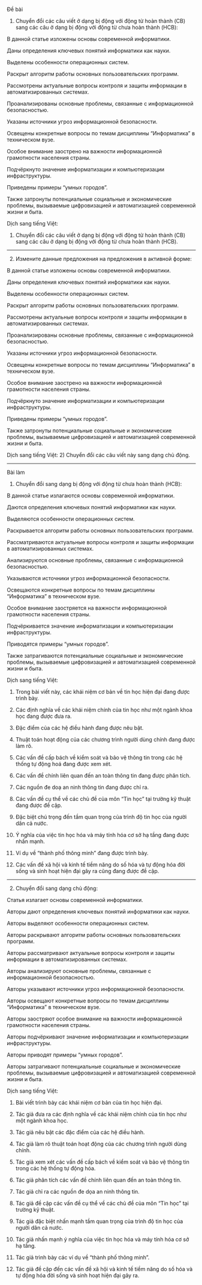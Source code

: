 Đề bài

1. Chuyển đổi các câu viết ở dạng bị động với động từ hoàn thành (СВ) sang các câu ở dạng bị động với động từ chưa hoàn thành (НСВ):



В данной статье изложены основы современной информатики.

Даны определения ключевых понятий информатики как науки.

Выделены особенности операционных систем.

Раскрыт алгоритм работы основных пользовательских программ.

Рассмотрены актуальные вопросы контроля и защиты информации в автоматизированных системах.

Проанализированы основные проблемы, связанные с информационной безопасностью.

Указаны источники угроз информационной безопасности.

Освещены конкретные вопросы по темам дисциплины “Информатика” в техническом вузе.

Особое внимание заострено на важности информационной грамотности населения страны.

Подчёркнуто значение информатизации и компьютеризации инфраструктуры.

Приведены примеры “умных городов”.

Также затронуты потенциальные социальные и экономические проблемы, вызываемые цифровизацией и автоматизацией современной жизни и быта.


Dịch sang tiếng Việt:

1. Chuyển đổi các câu viết ở dạng bị động với động từ hoàn thành (СВ) sang các câu ở dạng bị động với động từ chưa hoàn thành (НСВ).




---

2. Измените данные предложения на предложения в активной форме:



В данной статье изложены основы современной информатики.

Даны определения ключевых понятий информатики как науки.

Выделены особенности операционных систем.

Раскрыт алгоритм работы основных пользовательских программ.

Рассмотрены актуальные вопросы контроля и защиты информации в автоматизированных системах.

Проанализированы основные проблемы, связанные с информационной безопасностью.

Указаны источники угроз информационной безопасности.

Освещены конкретные вопросы по темам дисциплины “Информатика” в техническом вузе.

Особое внимание заострено на важности информационной грамотности населения страны.

Подчёркнуто значение информатизации и компьютеризации инфраструктуры.

Приведены примеры “умных городов”.

Также затронуты потенциальные социальные и экономические проблемы, вызываемые цифровизацией и автоматизацией современной жизни и быта.


Dịch sang tiếng Việt:
2) Chuyển đổi các câu viết này sang dạng chủ động.


---

Bài làm

1) Chuyển đổi sang dạng bị động với động từ chưa hoàn thành (НСВ):

В данной статье излагаются основы современной информатики.

Даются определения ключевых понятий информатики как науки.

Выделяются особенности операционных систем.

Раскрывается алгоритм работы основных пользовательских программ.

Рассматриваются актуальные вопросы контроля и защиты информации в автоматизированных системах.

Анализируются основные проблемы, связанные с информационной безопасностью.

Указываются источники угроз информационной безопасности.

Освещаются конкретные вопросы по темам дисциплины “Информатика” в техническом вузе.

Особое внимание заостряется на важности информационной грамотности населения страны.

Подчёркивается значение информатизации и компьютеризации инфраструктуры.

Приводятся примеры “умных городов”.

Также затрагиваются потенциальные социальные и экономические проблемы, вызываемые цифровизацией и автоматизацией современной жизни и быта.


Dịch sang tiếng Việt:

1. Trong bài viết này, các khái niệm cơ bản về tin học hiện đại đang được trình bày.


2. Các định nghĩa về các khái niệm chính của tin học như một ngành khoa học đang được đưa ra.


3. Đặc điểm của các hệ điều hành đang được nêu bật.


4. Thuật toán hoạt động của các chương trình người dùng chính đang được làm rõ.


5. Các vấn đề cấp bách về kiểm soát và bảo vệ thông tin trong các hệ thống tự động hoá đang được xem xét.


6. Các vấn đề chính liên quan đến an toàn thông tin đang được phân tích.


7. Các nguồn đe doạ an ninh thông tin đang được chỉ ra.


8. Các vấn đề cụ thể về các chủ đề của môn “Tin học” tại trường kỹ thuật đang được đề cập.


9. Đặc biệt chú trọng đến tầm quan trọng của trình độ tin học của người dân cả nước.


10. Ý nghĩa của việc tin học hóa và máy tính hóa cơ sở hạ tầng đang được nhấn mạnh.


11. Ví dụ về “thành phố thông minh” đang được trình bày.


12. Các vấn đề xã hội và kinh tế tiềm năng do số hóa và tự động hóa đời sống và sinh hoạt hiện đại gây ra cũng đang được đề cập.




---

2) Chuyển đổi sang dạng chủ động:

Статья излагает основы современной информатики.

Авторы дают определения ключевых понятий информатики как науки.

Авторы выделяют особенности операционных систем.

Авторы раскрывают алгоритм работы основных пользовательских программ.

Авторы рассматривают актуальные вопросы контроля и защиты информации в автоматизированных системах.

Авторы анализируют основные проблемы, связанные с информационной безопасностью.

Авторы указывают источники угроз информационной безопасности.

Авторы освещают конкретные вопросы по темам дисциплины “Информатика” в техническом вузе.

Авторы заостряют особое внимание на важности информационной грамотности населения страны.

Авторы подчёркивают значение информатизации и компьютеризации инфраструктуры.

Авторы приводят примеры “умных городов”.

Авторы затрагивают потенциальные социальные и экономические проблемы, вызываемые цифровизацией и автоматизацией современной жизни и быта.


Dịch sang tiếng Việt:

1. Bài viết trình bày các khái niệm cơ bản của tin học hiện đại.


2. Tác giả đưa ra các định nghĩa về các khái niệm chính của tin học như một ngành khoa học.


3. Tác giả nêu bật các đặc điểm của các hệ điều hành.


4. Tác giả làm rõ thuật toán hoạt động của các chương trình người dùng chính.


5. Tác giả xem xét các vấn đề cấp bách về kiểm soát và bảo vệ thông tin trong các hệ thống tự động hóa.


6. Tác giả phân tích các vấn đề chính liên quan đến an toàn thông tin.


7. Tác giả chỉ ra các nguồn đe dọa an ninh thông tin.


8. Tác giả đề cập các vấn đề cụ thể về các chủ đề của môn “Tin học” tại trường kỹ thuật.


9. Tác giả đặc biệt nhấn mạnh tầm quan trọng của trình độ tin học của người dân cả nước.


10. Tác giả nhấn mạnh ý nghĩa của việc tin học hóa và máy tính hóa cơ sở hạ tầng.


11. Tác giả trình bày các ví dụ về “thành phố thông minh”.


12. Tác giả đề cập đến các vấn đề xã hội và kinh tế tiềm năng do số hóa và tự động hóa đời sống và sinh hoạt hiện đại gây ra.



